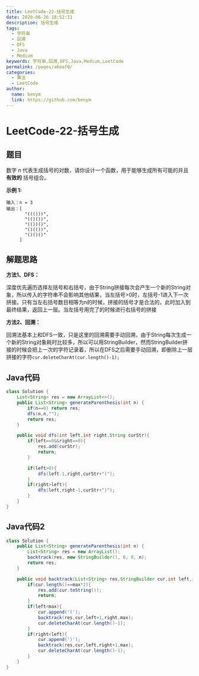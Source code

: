 ```yaml
---
title: LeetCode-22-括号生成
date: 2020-06-26 18:52:11
description: 括号生成
tags: 
  - 字符串
  - 回溯
  - DFS
  - Java
  - Medium
keywords: 字符串,回溯,DFS,Java,Medium,LeetCode
permalink: /pages/a6eaf0/
categories: 
  - 算法
  - LeetCode
author: 
  name: benym
  link: https://github.com/benym
---
```


# LeetCode-22-括号生成

## 题目

数字 *n* 代表生成括号的对数，请你设计一个函数，用于能够生成所有可能的并且 **有效的** 括号组合。

**示例 1:**

```
输入：n = 3
输出：[
       "((()))",
       "(()())",
       "(())()",
       "()(())",
       "()()()"
     ]
```

## 解题思路

**方法1、DFS：**

深度优先遍历选择左括号和右括号，由于String拼接每次会产生一个新的String对象，所以传入的字符串不会影响其他结果，当左括号>0时，左括号-1进入下一次拼接。只有当左右括号数目相等为n的时候，拼接的括号才是合法的，此时加入到最终结果，返回上一层。当左括号用完了的时候进行右括号的拼接

**方法2、回溯：**

回溯法基本上和DFS一致，只是这里的回溯需要手动回溯，由于String每次生成一个新的String对象耗时比较多，所以可以用StringBuilder，然而StringBuilder拼接的时候会把上一次的字符记录着，所以在DFS之后需要手动回溯，即删除上一层拼接的字符`cur.deleteCharAt(cur.length()-1);`

## Java代码

```java
class Solution {
    List<String> res = new ArrayList<>();
    public List<String> generateParenthesis(int n) {
        if(n==0) return res;
        dfs(n,n,"");
        return res;
    }

    public void dfs(int left,int right,String curStr){
        if(left==0&&right==0){
            res.add(curStr);
            return;
        }

        if(left>0){
            dfs(left-1,right,curStr+"(");
        }
        if(right>left){
            dfs(left,right-1,curStr+")");
        }
    }
}
```

## Java代码2

```java
class Solution {
    public List<String> generateParenthesis(int n) {
        List<String> res = new ArrayList();
        backtrack(res, new StringBuilder(), 0, 0, n);
        return res;
    }

    public void backtrack(List<String> res,StringBuilder cur,int left,int right,int max){
        if(cur.length()==max*2){
            res.add(cur.toString());
            return;
        }
        if(left<max){
            cur.append('(');
            backtrack(res,cur,left+1,right,max);
            cur.deleteCharAt(cur.length()-1);
        }
        if(right<left){
            cur.append(')');
            backtrack(res,cur,left,right+1,max);
            cur.deleteCharAt(cur.length()-1);
        }
    }
}
```

